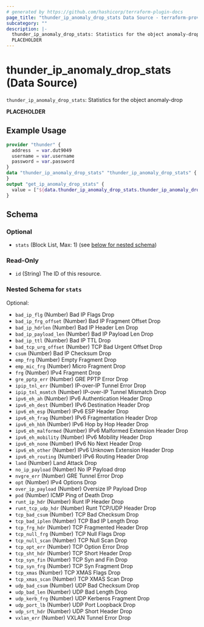 ```yaml
---
# generated by https://github.com/hashicorp/terraform-plugin-docs
page_title: "thunder_ip_anomaly_drop_stats Data Source - terraform-provider-thunder"
subcategory: ""
description: |-
  thunder_ip_anomaly_drop_stats: Statistics for the object anomaly-drop
  PLACEHOLDER
---
```


# thunder_ip_anomaly_drop_stats (Data Source)

`thunder_ip_anomaly_drop_stats`: Statistics for the object anomaly-drop

__PLACEHOLDER__

## Example Usage

```terraform
provider "thunder" {
  address  = var.dut9049
  username = var.username
  password = var.password
}
data "thunder_ip_anomaly_drop_stats" "thunder_ip_anomaly_drop_stats" {
}
output "get_ip_anomaly_drop_stats" {
  value = ["${data.thunder_ip_anomaly_drop_stats.thunder_ip_anomaly_drop_stats}"]
}
```

<!-- schema generated by tfplugindocs -->
## Schema

### Optional

- `stats` (Block List, Max: 1) (see [below for nested schema](#nestedblock--stats))

### Read-Only

- `id` (String) The ID of this resource.

<a id="nestedblock--stats"></a>
### Nested Schema for `stats`

Optional:

- `bad_ip_flg` (Number) Bad IP Flags Drop
- `bad_ip_frg_offset` (Number) Bad IP Fragment Offset Drop
- `bad_ip_hdrlen` (Number) Bad IP Header Len Drop
- `bad_ip_payload_len` (Number) Bad IP Payload Len Drop
- `bad_ip_ttl` (Number) Bad IP TTL Drop
- `bad_tcp_urg_offset` (Number) TCP Bad Urgent Offset Drop
- `csum` (Number) Bad IP Checksum Drop
- `emp_frg` (Number) Empty Fragment Drop
- `emp_mic_frg` (Number) Micro Fragment Drop
- `frg` (Number) IPv4 Fragment Drop
- `gre_pptp_err` (Number) GRE PPTP Error Drop
- `ipip_tnl_err` (Number) IP-over-IP Tunnel Error Drop
- `ipip_tnl_msmtch` (Number) IP-over-IP Tunnel Mismatch Drop
- `ipv6_eh_ah` (Number) IPv6 Authentication Header Drop
- `ipv6_eh_dest` (Number) IPv6 Destination Header Drop
- `ipv6_eh_esp` (Number) IPv6 ESP Header Drop
- `ipv6_eh_frag` (Number) IPv6 Fragmentation Header Drop
- `ipv6_eh_hbh` (Number) IPv6 Hop by Hop Header Drop
- `ipv6_eh_malformed` (Number) IPv6 Malformed Extension Header Drop
- `ipv6_eh_mobility` (Number) IPv6 Mobility Header Drop
- `ipv6_eh_none` (Number) IPv6 No Next Header Drop
- `ipv6_eh_other` (Number) IPv6 Unknown Extension Header Drop
- `ipv6_eh_routing` (Number) IPv6 Routing Header Drop
- `land` (Number) Land Attack Drop
- `no_ip_payload` (Number) No IP Payload drop
- `nvgre_err` (Number) GRE Tunnel Error Drop
- `opt` (Number) IPv4 Options Drop
- `over_ip_payload` (Number) Oversize IP Payload Drop
- `pod` (Number) ICMP Ping of Death Drop
- `runt_ip_hdr` (Number) Runt IP Header Drop
- `runt_tcp_udp_hdr` (Number) Runt TCP/UDP Header Drop
- `tcp_bad_csum` (Number) TCP Bad Checksum Drop
- `tcp_bad_iplen` (Number) TCP Bad IP Length Drop
- `tcp_frg_hdr` (Number) TCP Fragmented Header Drop
- `tcp_null_frg` (Number) TCP Null Flags Drop
- `tcp_null_scan` (Number) TCP Null Scan Drop
- `tcp_opt_err` (Number) TCP Option Error Drop
- `tcp_sht_hdr` (Number) TCP Short Header Drop
- `tcp_syn_fin` (Number) TCP Syn and Fin Drop
- `tcp_syn_frg` (Number) TCP Syn Fragment Drop
- `tcp_xmas` (Number) TCP XMAS Flags Drop
- `tcp_xmas_scan` (Number) TCP XMAS Scan Drop
- `udp_bad_csum` (Number) UDP Bad Checksum Drop
- `udp_bad_len` (Number) UDP Bad Length Drop
- `udp_kerb_frg` (Number) UDP Kerberos Fragment Drop
- `udp_port_lb` (Number) UDP Port Loopback Drop
- `udp_srt_hdr` (Number) UDP Short Header Drop
- `vxlan_err` (Number) VXLAN Tunnel Error Drop


